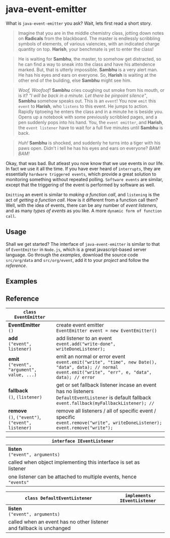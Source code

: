 # java-event-emitter

What is `java-event-emitter` you ask? Wait, lets first read a short story.

> Imagine that you are in the middle chemistry class, jotting down notes on **Radicals** from the
> blackboard. The master is endlessly scribbling symbols of elements, of various valencies, with
> an indicated charge quantity on top. **Harish**, your benchmate is yet to enter the class!

> He is waiting for **Sambhu**, the master, to somehow get distracted, so he can find a way to sneak
> into the class and have his attendence marked. But, that is utterly impossible. **Sambhu** is a
> very alert man. He has his eyes and ears on everyone. So, **Harish** is waiting at the other end of
> the building, else **Sambhu** might see him.

> *Woof, Woofoof!* **Sambhu** cries coughing out smoke from his mouth, or is it? *"I will be back
> in a minute. Let there be pinpoint silence"*, **Sambhu** somehow speaks out. This is an `event`!
> You now `emit` this `event` to **Harish**, who `listens` to this event. He jumps to action.
> Rapidly tiptoeing he enters the class and in a minute he is beside you. Opens up a notebook with
> some previously scribbled pages, and a pen suddenly pops into his hand. You, the `event emitter`,
> and **Harish**, the `event listener` have to wait for a full five minutes until **Sambhu** is back.

> *Huh!* **Sambhu** is shocked, and suddenly he turns into a tiger with his paws open. Didn't i tell he has
> his eyes and ears on everyone? *BAM! BAM!*

Okay, that was bad. But atleast you now know that we use events in our life. In fact we use it
all the time. If you have ever heard of `interrupts`, they are essentially `hardware triggered events`,
which provide a great solution to monitoring something without repeated polling. `Software events`
are similar, except that the triggering of the event is performed by software as well.

`Emitting` an event is similar to *making a function call*, and `listening` is the act of
*getting a function call*. How is it different from a function call then? Well, with the idea
of events, there can be any number of *event listeners*, and as many *types of events* as you like.
A more `dynamic form of function call`.



## Usage

Shall we get started? The interface of `java-event-emitter` is similar to that of `EventEmitter`
in `Node.js`, which is a great javascript-based server language. Go through the *examples*,
download the source code `src/org/data` and `src/org/event`, add it to your *project* and
follow the *reference*.



## Examples



## Reference

| `class EventEmitter`         |                                                                      |
|------------------------------|----------------------------------------------------------------------|
| **EventEmitter** <br/> `()`                                                                                                | create event emitter <br/>                                                                                               `EventEmitter event = new EventEmitter()`                    |
| **add**          <br/> `("event", listener)`                                                                               | add listener to an event <br/>                                                                                   `event.add("write-done", writeDoneListener);`                |
| **emit**         <br/> `("event", "argument", value, ...)`                                                                 | emit an normal or error event <br/>                                                                                  `event.emit("write", "time", new Date(), "data", data); // normal` <br/>                                              `event.emit("write", "err", e, "data", data); // error`      |
| **fallback**     <br/> `()`, `(listener)`                                                                                  | get or set fallback listener incase an event has no listeners <br/>                                               `DefaultEventListener` is default fallback <br/>                                                           `event.fallback(myFallbackListener); // `                    |
| **remove**       <br/> `()`, `("event")`, `("event", listener)`                                                            | remove all listeners / all of specific event / specific <br/>                                                      `event.remove("write", writeDoneListener);` <br/>                                                            `event.remove("write");`                                     |

| `interface IEventListener`   |                        |
|------------------------------|------------------------|
| **listen**       <br/> `("event", arguments)`
| called when object implementing this interface is set as listener <br/>
one listener can be attached to multiple events, hence `"events"`|

| `class DefaultEventListener` | `implements IEventListener`  |
|------------------------------|------------------------------|
| **listen**       <br/> `("event", arguments)`
| called when an event has no other listener and fallback is unchanged |

